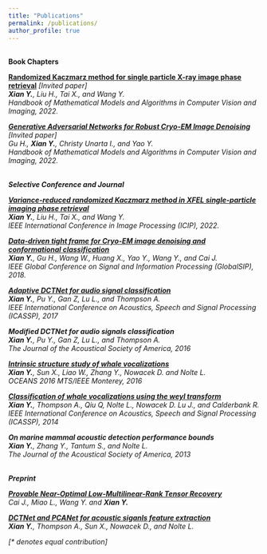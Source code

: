 ```yaml
---
title: "Publications"
permalink: /publications/
author_profile: true
---
```

<br>
<b> Book Chapters </b>

<b>[Randomized Kaczmarz method for single particle X-ray image phase retrieval](https://arxiv.org/pdf/2207.04736.pdf)</b>  <i>[Invited paper]<i> <br> 
<b>Xian Y.</b>, Liu H., Tai X., and Wang Y.<br>
<i>Handbook of Mathematical Models and Algorithms in Computer Vision and Imaging, 2022</i>.

<b>[Generative Adversarial Networks for Robust Cryo-EM Image Denoising](https://arxiv.org/pdf/2008.07307.pdf)</b> <i>[Invited paper]<i> <br> 
Gu H., <b>Xian Y.</b>, Christy Unarta I., and Yao Y.<br>
<i>Handbook of Mathematical Models and Algorithms in Computer Vision and Imaging, 2022</i>.

<br>
<b> Selective Conference and Journal </b>
  
<b> [Variance-reduced randomized Kaczmarz method in XFEL single-particle imaging phase retrieval](https://ieeexplore.ieee.org/document/9897750) </b> <br> 
<b> Xian Y.</b>, Liu H., Tai X., and Wang Y.<br>
<i> IEEE International Conference in Image Processing (ICIP), 2022</i>.
  
<b>[Data-driven tight frame for Cryo-EM image denoising and conformational classification](https://ieeexplore.ieee.org/abstract/document/8646614)</b> <br> 
<b> Xian Y.</b>, Gu H., Wang W., Huang X., Yao Y., Wang Y., and Cai J.<br>
<i> IEEE Global Conference on Signal and Information Processing (GlobalSIP), 2018</i>.

<b>[Adaptive DCTNet for audio signal classification](https://ieeexplore.ieee.org/abstract/document/7952907)</b> <br> 
<b>Xian Y.</b>,  Pu Y., Gan Z, Lu L., and Thompson A. <br>
<i> IEEE International Conference on Acoustics, Speech and Signal Processing (ICASSP), 2017 </i>
  
<b> Modified DCTNet for audio signals classification </b> <br> 
<b>Xian Y.</b>,  Pu Y., Gan Z, Lu L., and Thompson A. <br>
<i> The Journal of the Acoustical Society of America, 2016 </i> 
  
<b> [Intrinsic structure study of whale vocalizations](https://ieeexplore.ieee.org/abstract/document/7761101) </b> <br> 
<b>Xian Y.</b>,  Sun X., Liao W., Zhang Y., Nowacek D. and Nolte L. <br>
<i> OCEANS 2016 MTS/IEEE Monterey, 2016 </i> 
  
<b>[Classification of whale vocalizations using the weyl transform](https://ieeexplore.ieee.org/abstract/document/7178074)</b> <br> 
<b>Xian Y.</b>,  Thompson A., Qiu Q, Nolte L., Nowacek D. Lu J., and Calderbank R. <br>
<i> IEEE International Conference on Acoustics, Speech and Signal Processing (ICASSP), 2014 </i>  

<b> On marine mammal acoustic detection performance bounds </b> <br> 
<b> Xian Y.</b>,  Zhang Y., Tantum S., and Nolte L. <br>
<i> The Journal of the Acoustical Society of America, 2013 </i>    

<br>
<b> Preprint </b>
  
<b> [Provable Near-Optimal Low-Multilinear-Rank Tensor Recovery](https://arxiv.org/pdf/2007.08904.pdf) </b> <br> 
Cai J., Miao L., Wang Y. and <b> Xian Y.</b> <br>

<b> [DCTNet and PCANet for acoustic siganls feature extraction](https://arxiv.org/pdf/1605.01755.pdf) </b> <br> 
<b> Xian Y.</b>, Thompson A., Sun X., Nowacek D., and Nolte L. <br>  
  

[\* denotes equal contribution]


